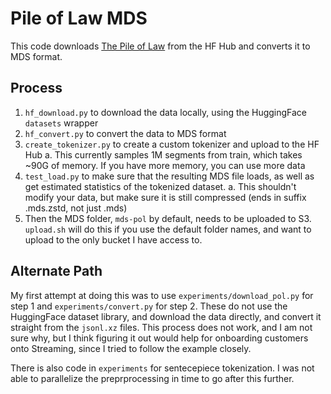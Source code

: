 # Pile of Law MDS

This code downloads [The Pile of Law](https://huggingface.co/datasets/pile-of-law/pile-of-law) from the HF Hub and converts it to MDS format.

## Process

1. `hf_download.py` to download the data locally, using the HuggingFace `datasets` wrapper
2. `hf_convert.py` to convert the data to MDS format
3. `create_tokenizer.py` to create a custom tokenizer and upload to the HF Hub
    a. This currently samples 1M segments from train, which takes ~90G of memory. If you have more memory, you can use more data
4. `test_load.py` to make sure that the resulting MDS file loads, as well as get estimated statistics of the tokenized dataset.
    a. This shouldn't modify your data, but make sure it is still compressed (ends in suffix .mds.zstd, not just .mds)
5. Then the MDS folder, `mds-pol` by default, needs to be uploaded to S3. `upload.sh` will do this if you use the default folder names, and want to upload to the only bucket I have access to.

## Alternate Path

My first attempt at doing this was to use `experiments/download_pol.py` for step 1 and `experiments/convert.py` for step 2. These do not use the HuggingFace dataset library, and download the data directly, and convert it straight from the `jsonl.xz` files. This process does not work, and I am not sure why, but I think figuring it out would help for onboarding customers onto Streaming, since I tried to follow the example closely.

There is also code in `experiments` for sentecepiece tokenization. I was not able to parallelize the preprprocessing in time to go after this further.
